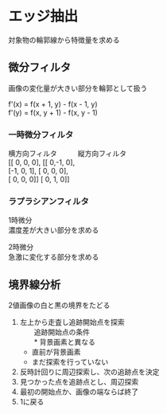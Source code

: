 # エッジ抽出  
対象物の輪郭線から特徴量を求める  
  
## 微分フィルタ  
画像の変化量が大きい部分を輪郭として扱う  
  
f'(x) = f(x + 1, y) - f(x - 1, y)  
f'(y) = f(x, y + 1) - f(x, y - 1)  
  
### 一時微分フィルタ  
横方向フィルタ　　　縦方向フィルタ  
[[ 0, 0, 0],    [[ 0,-1, 0],  
 [-1, 0, 1],     [ 0, 0, 0],  
 [ 0, 0, 0]]     [ 0, 1, 0]]  
  
### ラプラシアンフィルタ  
1時微分  
濃度差が大きい部分を求める  
  
2時微分  
急激に変化する部分を求める  
  
## 境界線分析  
2値画像の白と黒の境界をたどる  
  
1. 左上から走査し追跡開始点を探索  
　　追跡開始点の条件  
　　* 背景画素と異なる  
	* 直前が背景画素  
	* まだ探索を行っていない  
2. 反時計回りに周辺探索し、次の追跡点を決定  
3. 見つかった点を追跡点とし、周辺探索  
4. 最初の開始点か、画像の端ならば終了  
5. 1に戻る